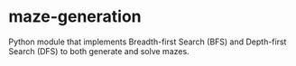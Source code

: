 # maze-generation
Python module that implements Breadth-first Search (BFS) and Depth-first Search (DFS) to both generate and solve mazes. 
